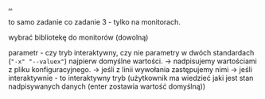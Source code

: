 [..](../soi.md)

to samo zadanie co zadanie 3 - tylko na monitorach.

wybrać bibliotekę do monitorów (dowolną)

parametr - czy tryb interaktywny, czy nie
parametry w dwóch standardach (``"-x" "--valuex"``)
najpierw domyślne wartości. -> nadpisujemy wartościami z pliku konfiguracyjnego. -> jeśli z linii wywołania zastępujemy nimi -> jeśli interaktywnie - to interaktywny tryb (użytkownik ma wiedzieć jaki jest stan nadpisywanych danych (enter zostawia wartość domyślną))
